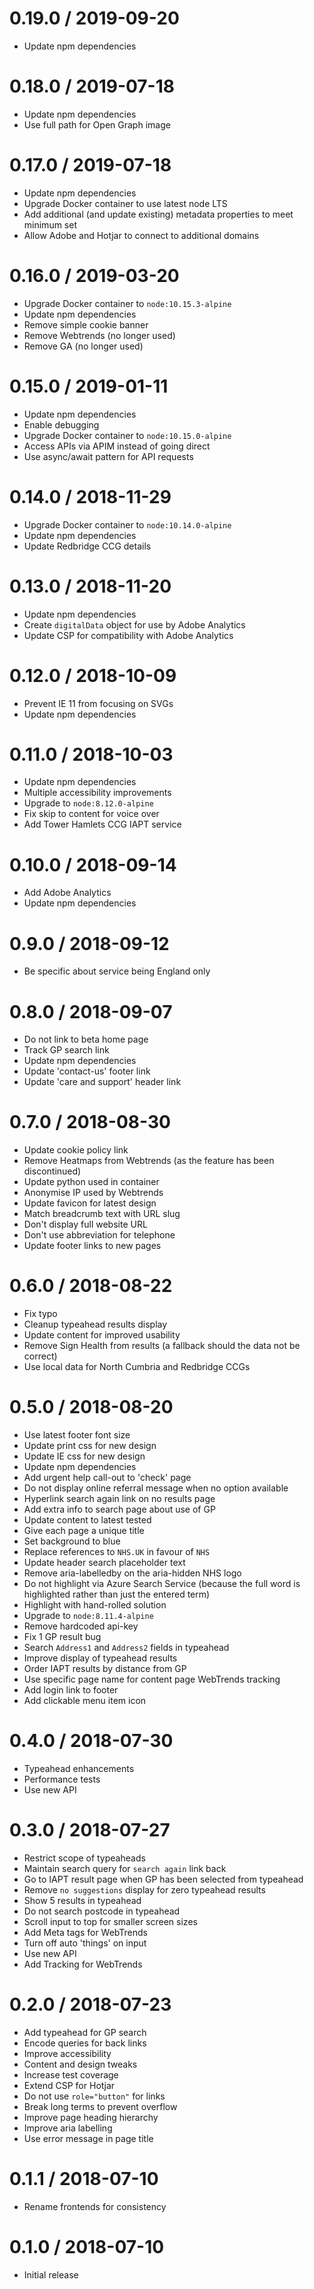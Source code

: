 0.19.0 / 2019-09-20
===================
- Update npm dependencies

0.18.0 / 2019-07-18
===================
- Update npm dependencies
- Use full path for Open Graph image

0.17.0 / 2019-07-18
===================
- Update npm dependencies
- Upgrade Docker container to use latest node LTS
- Add additional (and update existing) metadata properties to meet minimum set
- Allow Adobe and Hotjar to connect to additional domains

0.16.0 / 2019-03-20
===================
- Upgrade Docker container to `node:10.15.3-alpine`
- Update npm dependencies
- Remove simple cookie banner
- Remove Webtrends (no longer used)
- Remove GA (no longer used)

0.15.0 / 2019-01-11
===================
- Update npm dependencies
- Enable debugging
- Upgrade Docker container to `node:10.15.0-alpine`
- Access APIs via APIM instead of going direct
- Use async/await pattern for API requests

0.14.0 / 2018-11-29
===================
- Upgrade Docker container to `node:10.14.0-alpine`
- Update npm dependencies
- Update Redbridge CCG details

0.13.0 / 2018-11-20
===================
- Update npm dependencies
- Create `digitalData` object for use by Adobe Analytics
- Update CSP for compatibility with Adobe Analytics

0.12.0 / 2018-10-09
===================
- Prevent IE 11 from focusing on SVGs
- Update npm dependencies

0.11.0 / 2018-10-03
===================
- Update npm dependencies
- Multiple accessibility improvements
- Upgrade to `node:8.12.0-alpine`
- Fix skip to content for voice over
- Add Tower Hamlets CCG IAPT service

0.10.0 / 2018-09-14
===================
- Add Adobe Analytics
- Update npm dependencies

0.9.0 / 2018-09-12
==================
- Be specific about service being England only

0.8.0 / 2018-09-07
==================
- Do not link to beta home page
- Track GP search link
- Update npm dependencies
- Update 'contact-us' footer link
- Update 'care and support' header link

0.7.0 / 2018-08-30
==================
- Update cookie policy link
- Remove Heatmaps from Webtrends (as the feature has been discontinued)
- Update python used in container
- Anonymise IP used by Webtrends
- Update favicon for latest design
- Match breadcrumb text with URL slug
- Don't display full website URL
- Don't use abbreviation for telephone
- Update footer links to new pages

0.6.0 / 2018-08-22
==================
- Fix typo
- Cleanup typeahead results display
- Update content for improved usability
- Remove Sign Health from results (a fallback should the data not be correct)
- Use local data for North Cumbria and Redbridge CCGs

0.5.0 / 2018-08-20
==================
- Use latest footer font size
- Update print css for new design
- Update IE css for new design
- Update npm dependencies
- Add urgent help call-out to 'check' page
- Do not display online referral message when no option available
- Hyperlink search again link on no results page
- Add extra info to search page about use of GP
- Update content to latest tested
- Give each page a unique title
- Set background to blue
- Replace references to `NHS.UK` in favour of `NHS`
- Update header search placeholder text
- Remove aria-labelledby on the aria-hidden NHS logo
- Do not highlight via Azure Search Service (because the full word is
  highlighted rather than just the entered term)
- Highlight with hand-rolled solution
- Upgrade to `node:8.11.4-alpine`
- Remove hardcoded api-key
- Fix 1 GP result bug
- Search `Address1` and `Address2` fields in typeahead
- Improve display of typeahead results
- Order IAPT results by distance from GP
- Use specific page name for content page WebTrends tracking
- Add login link to footer
- Add clickable menu item icon

0.4.0 / 2018-07-30
==================
- Typeahead enhancements
- Performance tests
- Use new API

0.3.0 / 2018-07-27
==================
- Restrict scope of typeaheads
- Maintain search query for `search again` link back
- Go to IAPT result page when GP has been selected from typeahead
- Remove `no suggestions` display for zero typeahead results
- Show 5 results in typeahead
- Do not search postcode in typeahead
- Scroll input to top for smaller screen sizes
- Add Meta tags for WebTrends
- Turn off auto 'things' on input
- Use new API
- Add Tracking for WebTrends

0.2.0 / 2018-07-23
==================
- Add typeahead for GP search
- Encode queries for back links
- Improve accessibility
- Content and design tweaks
- Increase test coverage
- Extend CSP for Hotjar
- Do not use `role="button"` for links
- Break long terms to prevent overflow
- Improve page heading hierarchy
- Improve aria labelling
- Use error message in page title

0.1.1 / 2018-07-10
==================
- Rename frontends for consistency

0.1.0 / 2018-07-10
==================
- Initial release
